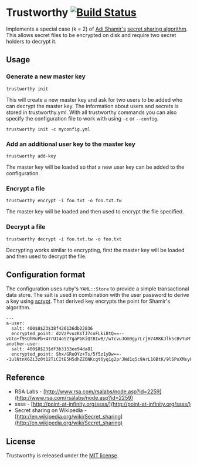 # Trustworthy [![Build Status](https://secure.travis-ci.org/jtdowney/trustworthy.png?branch=master)](http://travis-ci.org/jtdowney/trustworthy)

Implements a special case (k = 2) of [Adi Shamir's](http://en.wikipedia.org/wiki/Adi_Shamir) [secret sharing algorithm](http://en.wikipedia.org/wiki/Shamir%27s_Secret_Sharing). This allows secret files to be encrypted on disk and require two secret holders to decrypt it.

## Usage

### Generate a new master key

    trustworthy init

This will create a new master key and ask for two users to be added who can decrypt the master key. The information about users and secrets is stored in trustworthy.yml. With all trustworthy commands you can also specify the configuration file to work with using `-c` or `--config`.

    trustworthy init -c myconfig.yml

### Add an additional user key to the master key

    trustworthy add-key

The master key will be loaded so that a new user key can be added to the configuration.

### Encrypt a file

    trustworthy encrypt -i foo.txt -o foo.txt.tw

The master key will be loaded and then used to encrypt the file specified.

### Decrypt a file

    trustworthy decrypt -i foo.txt.tw -o foo.txt

Decrypting works similar to encrypting, first the master key will be loaded and then used to decrypt the file.

## Configuration format

The configuration uses ruby's `YAML::Store` to provide a simple transactional data store. The salt is used in combination with the user password to derive a key using [scrypt](http://www.tarsnap.com/scrypt.html). That derived key encrypts the point for Shamir's algorithm.

    ---
    a-user:
      salt: 400$8$23$38f426136db22836
      encrypted_point: dzVzPvuzKsTJ7coFLki8tQ==--vGto+f9sQhRuPb+47rUI4oSZ7gaPGKiQtBIwB//wTcvuJOm9gyrLrjH74RKKJlkScBvYuMfnhQyn9T1bIw9obsBs4YsF8VxCsDPG26Ci82n9qOENod2pP4xVzmC4VWCnbi7Y4jS+Rgsq6xp3L2zG6Ci0GWO1bSQO8hFzaMpBiCirqMAGHf0m6Yzqu6h5NFtygcyNyxAY8YxX1oxa6Bj5UwefDKplVGTI0ZbQn9vtdwKFuwXZsv11g5+zLvvq54Z2UZ/AZu/scnhXopL5IZkiclTtX8LUi9Dob3Xpqtf6WXymudvVMG0JaxkUqqRCyWtLSFE3sNdwv+877cS8PglTIKxXIZTIh7FzdEgkLSStGnw=
    another-user:
      salt: 400$8$23$df3b3153ee94da81
      encrypted_point: Shx/GRuOYz+Ts/5f5z1yDw==--1ulNtnX6Zi3z0t12TiCItE5H5dhZZONKcgt6yq1g2prJWd1q5c9ArL10BtK/9lSPoXMsyO8rURKZ3pCM4hzW043B1ksJQtyg6O71ilnSvP+4Yty8oH0SW67cGSgfkfUc0UkfcE2Osfy/YVkP/HH47qTLNTg406uJ2uWjb6OkW8sjD+mq3hp8tehyy20tEBhqyM0UOSCpvhb+EgFfYFDeG+8Gj+r4lfcdqJJvzcy5U17tpYknQm/WbnmIkvgZRFGH/NIthJdPnK43SsdPbVcSHdkw71urJ3pBmgCmyTFcdmpiSl/t1rG09f2KT63YDF+4YUSn1fuIFZXbrLez59svHbKnQ8YHvt9pCXiQHelk8Sk=

## Reference

* RSA Labs - [http://www.rsa.com/rsalabs/node.asp?id=2259](http://www.rsa.com/rsalabs/node.asp?id=2259)
* ssss - [http://point-at-infinity.org/ssss/](http://point-at-infinity.org/ssss/)
* Secret sharing on Wikipedia - [http://en.wikipedia.org/wiki/Secret_sharing](http://en.wikipedia.org/wiki/Secret_sharing)

## License

Trustworthy is released under the [MIT license](http://www.opensource.org/licenses/MIT).

